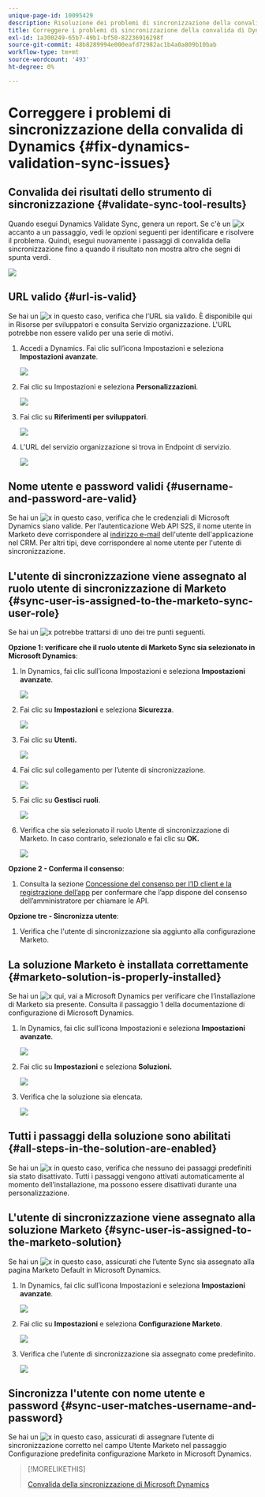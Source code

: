 ```yaml
---
unique-page-id: 10095429
description: Risoluzione dei problemi di sincronizzazione della convalida di Dynamics - Documenti Marketo - Documentazione del prodotto
title: Correggere i problemi di sincronizzazione della convalida di Dynamics
exl-id: 1a300249-65b7-49b1-bf50-82236916298f
source-git-commit: 48b8289994e000eafd72982ac1b4a0a809b10bab
workflow-type: tm+mt
source-wordcount: '493'
ht-degree: 0%

---
```


# Correggere i problemi di sincronizzazione della convalida di Dynamics {#fix-dynamics-validation-sync-issues}

## Convalida dei risultati dello strumento di sincronizzazione {#validate-sync-tool-results}

Quando esegui Dynamics Validate Sync, genera un report. Se c&#39;è un ![x](assets/delete.png) accanto a un passaggio, vedi le opzioni seguenti per identificare e risolvere il problema. Quindi, esegui nuovamente i passaggi di convalida della sincronizzazione fino a quando il risultato non mostra altro che segni di spunta verdi.

![](assets/image2015-9-22-15-3a58-3a12.png)

## URL valido {#url-is-valid}

Se hai un ![x](assets/delete.png) in questo caso, verifica che l’URL sia valido. È disponibile qui in Risorse per sviluppatori e consulta Servizio organizzazione. L&#39;URL potrebbe non essere valido per una serie di motivi.

1. Accedi a Dynamics. Fai clic sull’icona Impostazioni e seleziona **Impostazioni avanzate**.

   ![](assets/one.png)

1. Fai clic su Impostazioni e seleziona **Personalizzazioni**.

   ![](assets/two.png)

1. Fai clic su **Riferimenti per sviluppatori**.

   ![](assets/three.png)

1. L&#39;URL del servizio organizzazione si trova in Endpoint di servizio.

   ![](assets/four.png)

## Nome utente e password validi {#username-and-password-are-valid}

Se hai un ![x](assets/delete.png) in questo caso, verifica che le credenziali di Microsoft Dynamics siano valide. Per l’autenticazione Web API S2S, il nome utente in Marketo deve corrispondere al [indirizzo e-mail](https://docs.microsoft.com/en-us/power-platform/admin/manage-application-users#view-or-edit-the-details-of-an-application-user) dell&#39;utente dell&#39;applicazione nel CRM. Per altri tipi, deve corrispondere al nome utente per l&#39;utente di sincronizzazione.

## L&#39;utente di sincronizzazione viene assegnato al ruolo utente di sincronizzazione di Marketo {#sync-user-is-assigned-to-the-marketo-sync-user-role}

Se hai un ![x](assets/delete.png) potrebbe trattarsi di uno dei tre punti seguenti.

**Opzione 1: verificare che il ruolo utente di Marketo Sync sia selezionato in Microsoft Dynamics**:

1. In Dynamics, fai clic sull’icona Impostazioni e seleziona **Impostazioni avanzate**.

   ![](assets/one.png)

1. Fai clic su **Impostazioni** e seleziona **Sicurezza**.

   ![](assets/six.png)

1. Fai clic su **Utenti.**

   ![](assets/image2015-9-24-9-3a47-3a25.png)

1. Fai clic sul collegamento per l’utente di sincronizzazione.

   ![](assets/seven.png)

1. Fai clic su **Gestisci ruoli**.

   ![](assets/eight.png)

1. Verifica che sia selezionato il ruolo Utente di sincronizzazione di Marketo. In caso contrario, selezionalo e fai clic su **OK.**

   ![](assets/image2015-9-24-9-3a59-3a21.png)

**Opzione 2 - Conferma il consenso**:

1. Consulta la sezione [Concessione del consenso per l’ID client e la registrazione dell’app](/help/marketo/product-docs/crm-sync/microsoft-dynamics-sync/sync-setup/grant-consent-for-client-id-and-app-registration.md) per confermare che l’app dispone del consenso dell’amministratore per chiamare le API.

**Opzione tre - Sincronizza utente**:

1. Verifica che l&#39;utente di sincronizzazione sia aggiunto alla configurazione Marketo.

## La soluzione Marketo è installata correttamente {#marketo-solution-is-properly-installed}

Se hai un ![x](assets/delete.png) qui, vai a Microsoft Dynamics per verificare che l’installazione di Marketo sia presente. Consulta il passaggio 1 della documentazione di configurazione di Microsoft Dynamics.

1. In Dynamics, fai clic sull’icona Impostazioni e seleziona **Impostazioni avanzate**.

   ![](assets/one.png)

1. Fai clic su **Impostazioni** e seleziona **Soluzioni.**

   ![](assets/eleven.png)

1. Verifica che la soluzione sia elencata.

   ![](assets/twelve.png)

## Tutti i passaggi della soluzione sono abilitati {#all-steps-in-the-solution-are-enabled}

Se hai un ![x](assets/delete.png) in questo caso, verifica che nessuno dei passaggi predefiniti sia stato disattivato. Tutti i passaggi vengono attivati automaticamente al momento dell’installazione, ma possono essere disattivati durante una personalizzazione.

## L&#39;utente di sincronizzazione viene assegnato alla soluzione Marketo {#sync-user-is-assigned-to-the-marketo-solution}

Se hai un ![x](assets/delete.png) in questo caso, assicurati che l’utente Sync sia assegnato alla pagina Marketo Default in Microsoft Dynamics.

1. In Dynamics, fai clic sull’icona Impostazioni e seleziona **Impostazioni avanzate**.

   ![](assets/one.png)

1. Fai clic su **Impostazioni** e seleziona **Configurazione Marketo**.

   ![](assets/thirteen.png)

1. Verifica che l’utente di sincronizzazione sia assegnato come predefinito.

   ![](assets/fourteen.png)

## Sincronizza l&#39;utente con nome utente e password {#sync-user-matches-username-and-password}

Se hai un ![x](assets/delete.png) in questo caso, assicurati di assegnare l’utente di sincronizzazione corretto nel campo Utente Marketo nel passaggio Configurazione predefinita configurazione Marketo in Microsoft Dynamics.

>[!MORELIKETHIS]
>
>[Convalida della sincronizzazione di Microsoft Dynamics](/help/marketo/product-docs/crm-sync/microsoft-dynamics-sync/sync-setup/validate-microsoft-dynamics-sync.md)
